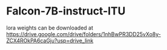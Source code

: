 # Falcon-7B-instruct-ITU

lora weights can be downloaded at https://drive.google.com/drive/folders/1nhBwPR3DD25vXo8y-ZCX4ROkPA6caGju?usp=drive_link

